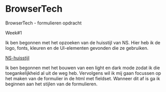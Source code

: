 # BrowserTech
BrowserTech - formulieren opdracht

Week#1

Ik ben begonnen met het opzoeken van de huisstijl van NS. Hier heb ik de logo, fonts, kleuren en de UI-elementen gevonden die ze gebruiken.

<a href="https://www.ns.nl/platform/resources.html">NS-huisstijl</a>

Ik ben begonnen met het bouwen van een light en dark mode zodat ik die toegankelijkheid al uit de weg heb. Vervolgens wil ik mij gaan focussen op het maken van de formulier in de html met fieldset. Wanneer dit af is ga ik beginnen aan het stijlen van de formulieren.